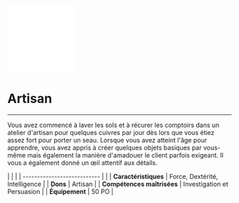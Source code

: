 <div class="icon-container">
  <img src="_media/historiques/artisan.png" alt="Artisan" class="icon-title" data-no-zoom />

# Artisan <!-- {docsify-ignore} -->

</div>

---

<div class="texte-intro">
  <p>Vous avez commencé à laver les sols et à récurer les comptoirs dans un atelier d'artisan pour quelques cuivres par jour dès lors que vous étiez assez fort pour porter un seau. Lorsque vous avez atteint l'âge pour apprendre, vous avez appris à créer quelques objets basiques par vous-même mais également la manière d'amadouer le client parfois exigeant. Il vous a également donné un œil attentif aux détails.</p>
</div>

| | |
| --------------------------- | |
| **Caractéristiques** | Force, Dextérité, Intelligence |
| **Dons** | Artisan |
| **Compétences maîtrisées** | Investigation et Persuasion |
| **Équipement** | 50 PO |